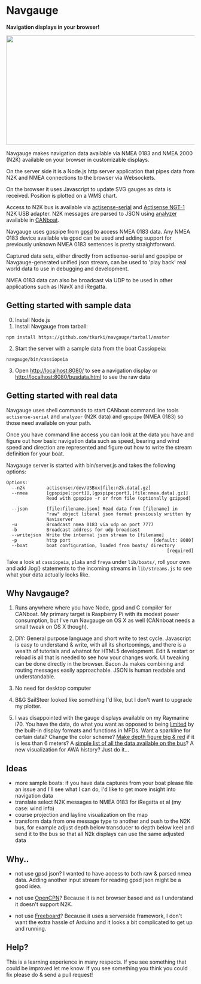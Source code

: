 # Navgauge

**Navigation displays in your browser!**

<img src="https://raw.github.com/wiki/tkurki/navgauge/img/navgauge.png" width="544" height="292"/>

Navgauge makes navigation data available via NMEA 0183 and NMEA 2000 (N2K) available on your browser in customizable displays.

On the server side it is a Node.js http server application that pipes data from N2K and NMEA connections to the browser
 via Websockets.

On the browser it uses Javascript to update SVG gauges as data is received. Position is plotted on a WMS chart.

Access to N2K bus is available via [actisense-serial](https://github.com/canboat/canboat/wiki/actisense-serial) and [Actisense NGT-1](http://www.actisense.com/products/nmea-2000/ngt1.html) N2K USB adapter. N2K messages are parsed to JSON using [analyzer](https://github.com/canboat/canboat/wiki/analyzer) available in [CANboat](https://github.com/canboat/canboat/).

Navgauge uses gpspipe from [gpsd](http://catb.org/gpsd/) to access NMEA 0183 data. Any NMEA 0183 device available via gpsd can be used and adding support for previously unknown NMEA 0183 sentences is pretty straightforward.

Captured data sets, either directly from actisense-serial and gpspipe or Navgauge-generated unified json stream, can be
used to 'play back' real world data to use in debugging and development.

NMEA 0183 data can also be broadcast via UDP to be used in other applications such as INavX and iRegatta.

## Getting started with sample data
0. Install Node.js
1. Install Navgauge from tarball:
```
npm install https://github.com/tkurki/navgauge/tarball/master
```

2. Start the server with a sample data from the boat Cassiopeia: 
```
navgauge/bin/cassiopeia
```

3. Open [http://localhost:8080/](http://localhost:8080/) to see a navigation display or
[http://localhost:8080/busdata.html](http://localhost:8080/busdata.html) to see the raw data

## Getting started with real data

Navgauge uses shell commands to start CANboat command line tools `actisense-serial` and `analyzer` (N2K data) and
`gpspipe` (NMEA 0183) so those need available on your path.

Once you have command line access you can look at the
data you have and figure out how basic navigation data such as speed, bearing and wind speed and direction are
represented and figure out how to write the stream definition for your boat.

Navgauge server is started with
bin/server.js and takes the following options:

 ```
 Options:
   --n2k        actisense:/dev/USBxx|file:n2k.data[.gz]
   --nmea       [gpspipe[:port]],[gpspipe:port],[file:nmea.data[.gz]]
                Read with gpspipe -r or from file (optionally gzipped)

   --json       [file:filename.json] Read data from [filename] in
                "raw" object literal json format previously written by
                Naviserver
   -u           Broadcast nmea 0183 via udp on port 7777
   -b           Broadcast address for udp broadcast
   --writejson  Write the internal json stream to [filename]
   -p           http port                               [default: 8080]
   --boat       boat configuration, loaded from boats/ directory
                                                             [required]
 ```


 Take a look at `cassiopeia`, `plaka` and `freya` under `lib/boats/`, roll your own and add .log() statements to the
 incoming  streams in `lib/streams.js` to see what your data actually looks like.


## Why Navgauge?

1.  Runs anywhere where you have Node, gpsd and C compiler for CANboat. My primary target is Raspberry Pi with its modest power consumption, but I've run Navgauge on OS X as well (CANnboat needs a small tweak on OS X though).

2. DIY: General purpose language and short write to test cycle. Javascript is easy to understand & write, with all its shortcomings, and there is a wealth of tutorials and whatnot for HTML5 development. Edit & restart or reload is all that is needed to see how your changes work. UI tweaking can be done directly in the browser. Bacon Js makes combining and routing messages easily approachable. JSON is human readable and understandable.

3. No need for desktop computer

4. B&G SailSteer looked like something I'd like, but I don't want to upgrade my plotter.

5. I was disappointed with the gauge displays available on my Raymarine i70. You have the data, do what you want as opposed to being [limited](http://n2kpi.blogspot.fi/2013/08/the-starting-point.html) by the built-in display formats and functions in MFDs. Want a sparkline for certain data? Change the color scheme? [Make depth figure big & red](https://github.com/tkurki/navgauge/commit/d9c3be806f2b1ace49164ab8153052d313f43043) if it is less than 6 meters? A [simple list of
 all the data available on the bus](https://github.com/tkurki/navgauge/blob/master/webapp/busdata.html)? A new
 visualization for AWA history? Just
do it...

## Ideas

- more sample boats: if you have data captures from your boat please file an issue and I'll see what I can do,
I'd like to get more insight into navigation data
- translate select N2K messages to NMEA 0183 for iRegatta et al (my case: wind info)
- course projection and layline visualization on the map
- transform data from one message type to another and push to the N2K bus, for example adjust depth below transducer to depth below keel and send it to the bus so that all N2k displays can use the same adjusted data


## Why..

- not use gpsd json? I wanted to have access to both raw & parsed nmea data. Adding another input stream for reading
gpsd json might be a good idea.

- not use [OpenCPN](http://opencpn.org/ocpn/)? Because it is not browser based and as I understand it doesn't support N2K.

- not use [Freeboard](http://www.42.co.nz/freeboard/)? Because it uses a serverside framework,
I don't want the extra hassle of Arduino and it looks a bit complicated to get up and running.

## Help?

This is a learning experience in many respects. If you see something that could be improved let me know. If you see
something you think you could fix please do & send a pull request!